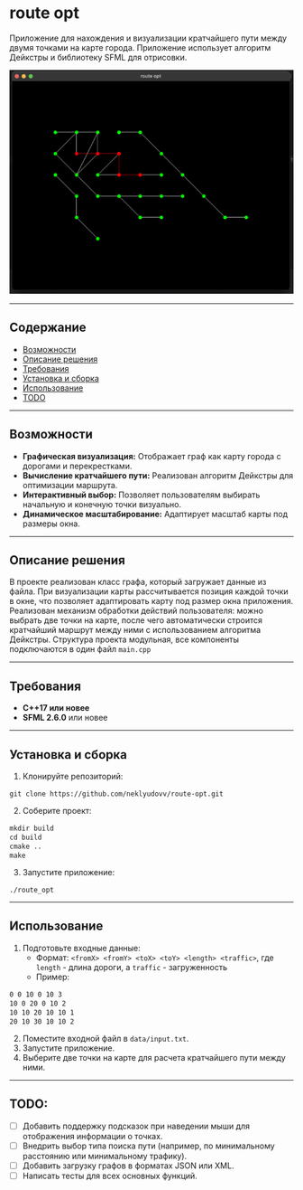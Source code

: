 # route opt


Приложение для нахождения и визуализации кратчайшего пути между двумя точками на карте города. Приложение использует алгоритм Дейкстры и библиотеку SFML для отрисовки.

![screenshot.png](screenshot.png)

---

## Содержание
- [Возможности](#возможности)
- [Описание решения](#описание-решения)
- [Требования](#требования)
- [Установка и сборка](#установка-и-сборка)
- [Использование](#использование)
- [TODO](#todo)

---

## Возможности

- **Графическая визуализация:** Отображает граф как карту города с дорогами и перекрестками.
- **Вычисление кратчайшего пути:** Реализован алгоритм Дейкстры для оптимизации маршрута.
- **Интерактивный выбор:** Позволяет пользователям выбирать начальную и конечную точки визуально.
- **Динамическое масштабирование:** Адаптирует масштаб карты под размеры окна.

---

## Описание решения

В проекте реализован класс графа, который загружает данные из файла. При визуализации карты рассчитывается позиция каждой точки в окне, что позволяет адаптировать карту под размер окна приложения. Реализован механизм обработки действий пользователя: можно выбрать две точки на карте, после чего автоматически строится кратчайший маршрут между ними с использованием алгоритма Дейкстры. Структура проекта модульная, все компоненты подключаются в один файл `main.cpp`

---

## Требования

- **C++17 или новее**
- **SFML 2.6.0** или новее

---

## Установка и сборка

1. Клонируйте репозиторий:
```
git clone https://github.com/neklyudovv/route-opt.git
```

2. Соберите проект:
```
mkdir build
cd build
cmake ..
make
```

3. Запустите приложение:
```
./route_opt
```

---

## Использование

1. Подготовьте входные данные:
    - Формат: `<fromX> <fromY> <toX> <toY> <length> <traffic>`, где `length` - длина дороги, а `traffic` - загруженность
    - Пример:
```
0 0 10 0 10 3
10 0 20 0 10 2
10 10 20 10 10 1
20 10 30 10 10 2
```
2. Поместите входной файл в `data/input.txt`.
3. Запустите приложение.
4. Выберите две точки на карте для расчета кратчайшего пути между ними.

---

## TODO:

- [ ] Добавить поддержку подсказок при наведении мыши для отображения информации о точках.
- [ ] Внедрить выбор типа поиска пути (например, по минимальному расстоянию или минимальному трафику).
- [ ] Добавить загрузку графов в форматах JSON или XML.
- [ ] Написать тесты для всех основных функций.

